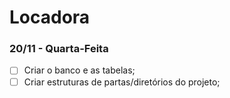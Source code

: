 # Locadora

### 20/11 - Quarta-Feita
- [ ] Criar o banco e as tabelas;
- [ ] Criar estruturas de partas/diretórios do projeto;
